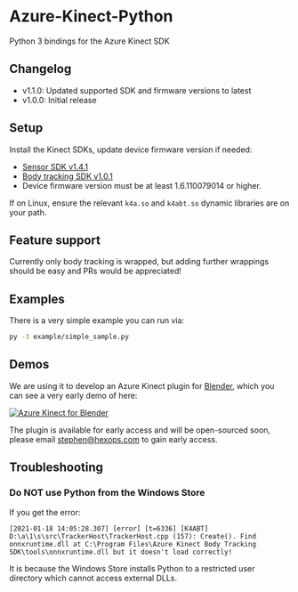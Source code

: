 # Azure-Kinect-Python

Python 3 bindings for the Azure Kinect SDK

## Changelog

- v1.1.0: Updated supported SDK and firmware versions to latest
- v1.0.0: Initial release

## Setup

Install the Kinect SDKs, update device firmware version if needed:

* [Sensor SDK v1.4.1](https://github.com/microsoft/Azure-Kinect-Sensor-SDK/blob/develop/docs/usage.md#installation)
* [Body tracking SDK v1.0.1](https://docs.microsoft.com/en-us/azure/kinect-dk/body-sdk-download)
* Device firmware version must be at least 1.6.110079014 or higher.

If on Linux, ensure the relevant `k4a.so` and `k4abt.so` dynamic libraries are on your path.

## Feature support

Currently only body tracking is wrapped, but adding further wrappings should be easy and PRs would be appreciated!

## Examples

There is a very simple example you can run via:

```sh
py -3 example/simple_sample.py
```

## Demos

We are using it to develop an Azure Kinect plugin for [Blender](https://blender.org), which you can see a very early demo of here:

[![Azure Kinect for Blender](https://img.youtube.com/vi/jFVq6SdOdHw/0.jpg)](https://www.youtube.com/watch?v=jFVq6SdOdHw)

The plugin is available for early access and will be open-sourced soon, please email stephen@hexops.com to gain early access.

## Troubleshooting

### Do NOT use Python from the Windows Store

If you get the error:

```
[2021-01-18 14:05:28.307] [error] [t=6336] [K4ABT] D:\a\1\s\src\TrackerHost\TrackerHost.cpp (157): Create(). Find onnxruntime.dll at C:\Program Files\Azure Kinect Body Tracking SDK\tools\onnxruntime.dll but it doesn't load correctly!
```

It is because the Windows Store installs Python to a restricted user directory which cannot access external DLLs.
